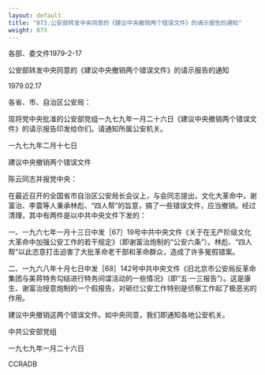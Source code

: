 ```yaml
---
layout: default
title: "873.公安部转发中央同意的《建议中央撤销两个错误文件》的请示报告的通知"
weight: 873
---
```


各部、委文件1979-2-17

公安部转发中央同意的《建议中央撤销两个错误文件》的请示报告的通知

1979.02.17

各省、市、自治区公安局：

现将党中央批准的公安部党组一九七九年一月二十六日《建议中央撤销两个错误文件》的请示报告印发给你们。请通知所属公安机关。

一九七九年二月十七日

建议中央撤销两个错误文件

陈云同志并报党中央：

在最近召开的全国省市自治区公安局长会议上，与会同志提出，文化大革命中，谢富治、李震等人秉承林彪、“四人帮”的旨意，搞了一些错误文件，应当撤销。经过清理，其中有两件是以中共中央文件下发的：

一、一九六七年一月十三日中发［67］19号中共中央文件《关于在无产阶级文化大革命中加强公安工作的若干规定》（即谢富治炮制的“公安六条”）。林彪、“四人帮”以此恣意打击迫害了大批革命老干部和革命群众，造成了许多冤假错案。

二、一九六八年十月七日中发［68］142号中共中央文件《旧北京市公安局反革命集团与美蒋特务勾结进行特务间谍活动的一些情况》（即“五·一三报告”）。这是康生、谢富治授意炮制的一个假报告，对砸烂公安工作特别是侦察工作起了极恶劣的作用。

建议中央撤销这两个错误文件。如中央同意，我们即通知各地公安机关。

中共公安部党组

一九七九年一月二十六日

CCRADB

